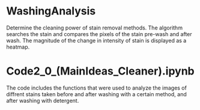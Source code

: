 # WashingAnalysis
Determine the cleaning power of stain removal methods. The algorithm searches the stain and compares the pixels of the stain pre-wash and after wash. The magnitude of the change in intensity of stain is displayed as a heatmap.

# Code2_0_(MainIdeas_Cleaner).ipynb
The code includes the functions that were used to analyze the images of diffrent stains taken before and after washing with a certain method, and after washing with detergent. 
